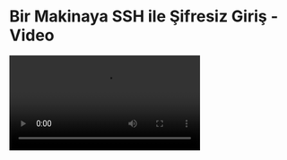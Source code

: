 # Bir Makinaya SSH ile Şifresiz Giriş - Video

<video width="340"  controls>
    <source src="https://www.dropbox.com/scl/fi/n2ztg0ypfj5kgqe2sc7nc/ssh_scp.mp4?rlkey=y4lpytnho8a9tljqxrxm4qct1&st=gvatocnl&raw=1" type='video/mp4'>
</video>

